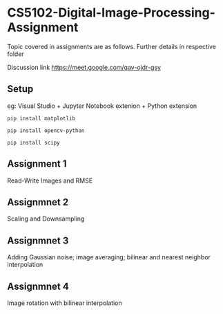 # CS5102-Digital-Image-Processing-Assignment

Topic covered in assignments are as follows. Further details in respective folder

Discussion link
https://meet.google.com/qav-ojdr-gsy


## Setup

eg: Visual Studio + Jupyter Notebook extenion + Python extension  

```
pip install matplotlib
```

```
pip install opencv-python
```
```
pip install scipy  
```

## Assignment 1

Read-Write Images and RMSE

## Assignmnet 2

Scaling and Downsampling

## Assignmnet 3

Adding Gaussian noise; image averaging; bilinear and nearest neighbor interpolation

## Assignmnet 4

Image rotation with bilinear interpolation




